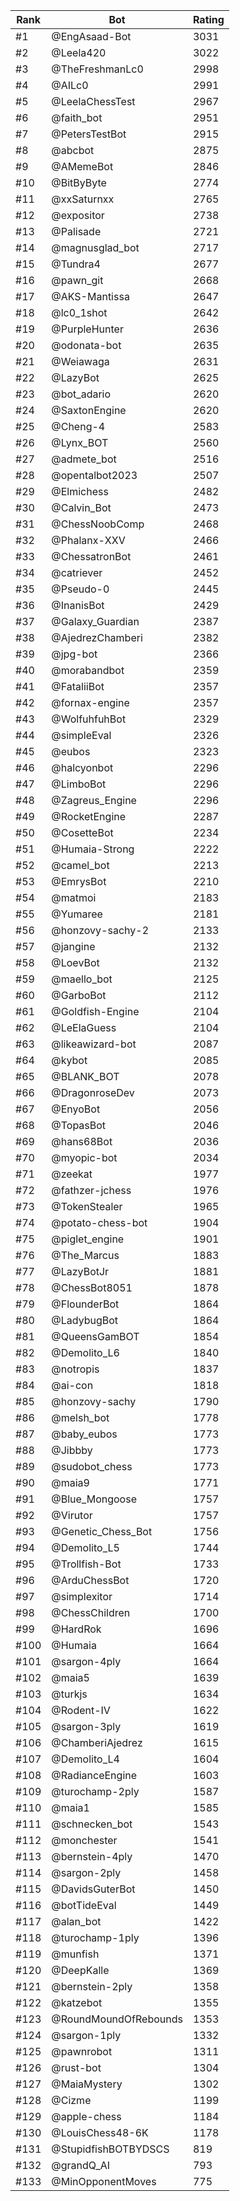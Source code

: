 Rank|Bot|Rating
---|---|---
#1|@EngAsaad-Bot|3031
#2|@Leela420|3022
#3|@TheFreshmanLc0|2998
#4|@AILc0|2991
#5|@LeelaChessTest|2967
#6|@faith_bot|2951
#7|@PetersTestBot|2915
#8|@abcbot|2875
#9|@AMemeBot|2846
#10|@BitByByte|2774
#11|@xxSaturnxx|2765
#12|@expositor|2738
#13|@Palisade|2721
#14|@magnusglad_bot|2717
#15|@Tundra4|2677
#16|@pawn_git|2668
#17|@AKS-Mantissa|2647
#18|@lc0_1shot|2642
#19|@PurpleHunter|2636
#20|@odonata-bot|2635
#21|@Weiawaga|2631
#22|@LazyBot|2625
#23|@bot_adario|2620
#24|@SaxtonEngine|2620
#25|@Cheng-4|2583
#26|@Lynx_BOT|2560
#27|@admete_bot|2516
#28|@opentalbot2023|2507
#29|@Elmichess|2482
#30|@Calvin_Bot|2473
#31|@ChessNoobComp|2468
#32|@Phalanx-XXV|2466
#33|@ChessatronBot|2461
#34|@catriever|2452
#35|@Pseudo-0|2445
#36|@InanisBot|2429
#37|@Galaxy_Guardian|2387
#38|@AjedrezChamberi|2382
#39|@jpg-bot|2366
#40|@morabandbot|2359
#41|@FataliiBot|2357
#42|@fornax-engine|2357
#43|@WolfuhfuhBot|2329
#44|@simpleEval|2326
#45|@eubos|2323
#46|@halcyonbot|2296
#47|@LimboBot|2296
#48|@Zagreus_Engine|2296
#49|@RocketEngine|2287
#50|@CosetteBot|2234
#51|@Humaia-Strong|2222
#52|@camel_bot|2213
#53|@EmrysBot|2210
#54|@matmoi|2183
#55|@Yumaree|2181
#56|@honzovy-sachy-2|2133
#57|@jangine|2132
#58|@LoevBot|2132
#59|@maello_bot|2125
#60|@GarboBot|2112
#61|@Goldfish-Engine|2104
#62|@LeElaGuess|2104
#63|@likeawizard-bot|2087
#64|@kybot|2085
#65|@BLANK_BOT|2078
#66|@DragonroseDev|2073
#67|@EnyoBot|2056
#68|@TopasBot|2046
#69|@hans68Bot|2036
#70|@myopic-bot|2034
#71|@zeekat|1977
#72|@fathzer-jchess|1976
#73|@TokenStealer|1965
#74|@potato-chess-bot|1904
#75|@piglet_engine|1901
#76|@The_Marcus|1883
#77|@LazyBotJr|1881
#78|@ChessBot8051|1878
#79|@FlounderBot|1864
#80|@LadybugBot|1864
#81|@QueensGamBOT|1854
#82|@Demolito_L6|1840
#83|@notropis|1837
#84|@ai-con|1818
#85|@honzovy-sachy|1790
#86|@melsh_bot|1778
#87|@baby_eubos|1773
#88|@Jibbby|1773
#89|@sudobot_chess|1773
#90|@maia9|1771
#91|@Blue_Mongoose|1757
#92|@Virutor|1757
#93|@Genetic_Chess_Bot|1756
#94|@Demolito_L5|1744
#95|@Trollfish-Bot|1733
#96|@ArduChessBot|1720
#97|@simplexitor|1714
#98|@ChessChildren|1700
#99|@HardRok|1696
#100|@Humaia|1664
#101|@sargon-4ply|1664
#102|@maia5|1639
#103|@turkjs|1634
#104|@Rodent-IV|1622
#105|@sargon-3ply|1619
#106|@ChamberiAjedrez|1615
#107|@Demolito_L4|1604
#108|@RadianceEngine|1603
#109|@turochamp-2ply|1587
#110|@maia1|1585
#111|@schnecken_bot|1543
#112|@monchester|1541
#113|@bernstein-4ply|1470
#114|@sargon-2ply|1458
#115|@DavidsGuterBot|1450
#116|@botTideEval|1449
#117|@alan_bot|1422
#118|@turochamp-1ply|1396
#119|@munfish|1371
#120|@DeepKalle|1369
#121|@bernstein-2ply|1358
#122|@katzebot|1355
#123|@RoundMoundOfRebounds|1353
#124|@sargon-1ply|1332
#125|@pawnrobot|1311
#126|@rust-bot|1304
#127|@MaiaMystery|1302
#128|@Cizme|1199
#129|@apple-chess|1184
#130|@LouisChess48-6K|1178
#131|@StupidfishBOTBYDSCS|819
#132|@grandQ_AI|793
#133|@MinOpponentMoves|775

